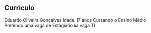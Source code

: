 ## Currículo
Eduardo Oliveira Gonçalves
Idade: 17 anos
Cursando o Ensino Médio
Pretendo uma vaga de Estagiário na vaga TI
